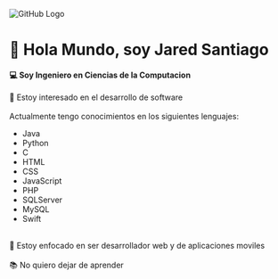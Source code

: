 ![GitHub Logo](https://pbs.twimg.com/profile_banners/1604297023/1619566947/1080x360)
# 👋 Hola Mundo, soy Jared Santiago 
**💻 Soy Ingeniero en Ciencias de la Computacion**
<br /><br /> 👀 Estoy interesado en el desarrollo de software
<br /><br /> Actualmente tengo conocimientos en los siguientes lenguajes:
* Java
* Python
* C
* HTML
* CSS
* JavaScript
* PHP
* SQLServer
* MySQL
* Swift

<br />📲 Estoy enfocado en ser desarrollador web y de aplicaciones moviles
<br /><br />📚 No quiero dejar de aprender
